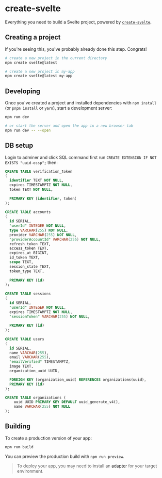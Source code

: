# create-svelte

Everything you need to build a Svelte project, powered by [`create-svelte`](https://github.com/sveltejs/kit/tree/main/packages/create-svelte).

## Creating a project

If you're seeing this, you've probably already done this step. Congrats!

```bash
# create a new project in the current directory
npm create svelte@latest

# create a new project in my-app
npm create svelte@latest my-app
```

## Developing

Once you've created a project and installed dependencies with `npm install` (or `pnpm install` or `yarn`), start a development server:

```bash
npm run dev

# or start the server and open the app in a new browser tab
npm run dev -- --open
```

## DB setup
Login to adminer and click SQL command first run `CREATE EXTENSION IF NOT EXISTS "uuid-ossp";` then:
```SQL
CREATE TABLE verification_token
(
  identifier TEXT NOT NULL,
  expires TIMESTAMPTZ NOT NULL,
  token TEXT NOT NULL,
 
  PRIMARY KEY (identifier, token)
);
 
CREATE TABLE accounts
(
  id SERIAL,
  "userId" INTEGER NOT NULL,
  type VARCHAR(255) NOT NULL,
  provider VARCHAR(255) NOT NULL,
  "providerAccountId" VARCHAR(255) NOT NULL,
  refresh_token TEXT,
  access_token TEXT,
  expires_at BIGINT,
  id_token TEXT,
  scope TEXT,
  session_state TEXT,
  token_type TEXT,
 
  PRIMARY KEY (id)
);
 
CREATE TABLE sessions
(
  id SERIAL,
  "userId" INTEGER NOT NULL,
  expires TIMESTAMPTZ NOT NULL,
  "sessionToken" VARCHAR(255) NOT NULL,
 
  PRIMARY KEY (id)
);
 
CREATE TABLE users
(
  id SERIAL,
  name VARCHAR(255),
  email VARCHAR(255),
  "emailVerified" TIMESTAMPTZ,
  image TEXT,
  organization_uuid UUID,

  FOREIGN KEY (organization_uuid) REFERENCES organizations(uuid),
  PRIMARY KEY (id)
);

CREATE TABLE organizations (
    uuid UUID PRIMARY KEY DEFAULT uuid_generate_v4(),
    name VARCHAR(255) NOT NULL
);
 ```

## Building

To create a production version of your app:

```bash
npm run build
```

You can preview the production build with `npm run preview`.

> To deploy your app, you may need to install an [adapter](https://kit.svelte.dev/docs/adapters) for your target environment.
